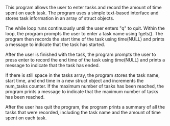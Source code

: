 This program allows the user to enter tasks and record the amount of time spent on each task. The program uses a simple text-based interface and stores task information in an array of struct objects.

The while loop runs continuously until the user enters "q" to quit. Within the loop, the program prompts the user to enter a task name using fgets(). The program then records the start time of the task using time(NULL) and prints a message to indicate that the task has started.

After the user is finished with the task, the program prompts the user to press enter to record the end time of the task using time(NULL) and prints a message to indicate that the task has ended.

If there is still space in the tasks array, the program stores the task name, start time, and end time in a new struct object and increments the num_tasks counter. If the maximum number of tasks has been reached, the program prints a message to indicate that the maximum number of tasks has been reached.

After the user has quit the program, the program prints a summary of all the tasks that were recorded, including the task name and the amount of time spent on each task.
